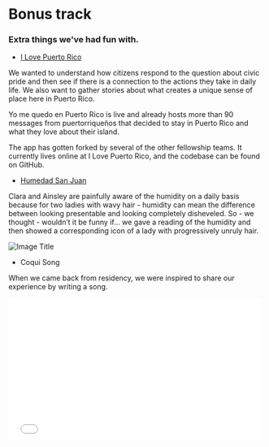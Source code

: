 # Bonus track
### Extra things we've had fun with.


* [I Love Puerto Rico](http://www.ilovepuertorico.org/)

We wanted to understand how citizens respond to the question about civic pride and then see if there is a connection to the actions they take in daily life. We also want to gather stories about what creates a unique sense of place here in Puerto Rico.

Yo me quedo en Puerto Rico is live and already hosts more than 90 messages from puertorriqueños that decided to stay in Puerto Rico and what they love about their island.

The app has gotten forked by several of the other fellowship teams. It currently lives online at I Love Puerto Rico, and the codebase can be found on GitHub.


* [Humedad San Juan](http://humedadsanjuan.com)

Clara and Ainsley are painfully aware of the humidity on a daily basis because for two ladies with wavy hair - humidity can mean the difference between looking presentable and looking completely disheveled. So - we thought - wouldn’t it be funny if… we gave a reading of the humidity and then showed a corresponding icon of a lady with progressively unruly hair.

![Image Title](http://cl.ly/image/032m0S2M2b0W/humedad-sanjuan.jpg)


* Coqui Song

When we came back from residency, we were inspired to share our experience by writing a song.

   <iframe src="//player.vimeo.com/video/97990247"    width="500" height="281" frameborder="0" webkitallowfullscreen mozallowfullscreen allowfullscreen></iframe> <p>
